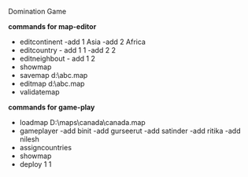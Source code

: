 Domination Game


**commands for map-editor**
- editcontinent -add 1 Asia -add 2 Africa
- editcountry - add 1 1 -add 2 2
- editneighbout - add 1 2
- showmap
- savemap d:\abc.map
- editmap d:\abc.map
- validatemap

**commands for game-play**
- loadmap D:\maps\canada\canada.map
- gameplayer -add binit -add gurseerut -add satinder -add ritika -add nilesh
- assigncountries
- showmap
- deploy 1 1
